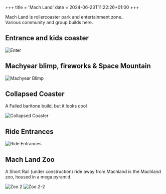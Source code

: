 +++
title = 'Mach Land'
date = 2024-06-23T11:22:26+01:00
+++

Mach Land is rollercoaster park and entertainment zone..  
Various community and group builds here.  

## Entrance and kids coaster  

![Enter](../../Minecraft/mcshots/machland1.png)  

## Machyear blimp, fireworks & Space Mountain  

![Machyear Blimp](../../Minecraft/mcshots/machland2.png)  

## Collapsed Coaster  

A Failed baritone build, but it looks cool

![Collapsed Coaster](../../Minecraft/mcshots/machland3.png)

## Ride Entrances  

![Ride Entrances](../../Minecraft/mcshots/machland4.png)  

## Mach Land Zoo  

A Short Rail (under construction) ride away from Machland is the Machland zoo, housed in a mega pyramid.  

![Zoo 2](../../Minecraft/mcshots/machlandzoo1.png)
![Zoo 2-2](../../Minecraft/mcshots/machlandzoo2.png)  
